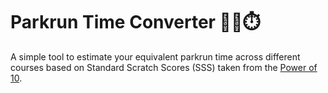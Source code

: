 # Parkrun Time Converter 🏃‍♂️⏱️

A simple tool to estimate your equivalent parkrun time across different courses based on Standard Scratch Scores (SSS) taken from the [Power of 10](https://www.thepowerof10.info/content/itemdisplay.aspx?itemid=1706&fbclid=IwZXh0bgNhZW0CMTEAAR1DTxlv8IqLWSUUpOqyFp5TxrN6Bayz34n-_6l0wlimM1L3QDT1IiQWIsM_aem_ifMVSO5gNDe5l7AMY1wlcg).
